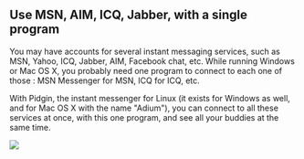<?php require("../../entete.php");?> <?php require("../../base.php");?> <?php require("../../fonctions.php");?>

<div id="corps">

<h2>Use MSN, AIM, ICQ, Jabber, with a single program</h2>

You may have accounts for several instant messaging services, such as 
MSN, Yahoo, ICQ, Jabber, AIM, Facebook chat, etc.
While running Windows or Mac OS X, 
you probably need one program to connect to each one of those : MSN 
Messenger for MSN, ICQ for ICQ, etc.

With Pidgin, the instant messenger for Linux (it exists for Windows 
as well, and for Mac OS X with the name "Adium"), you can connect to all 
these services at once, with this one program, and see all your buddies 
at the same time.

<img src="Images/gaim_im_services.png" />

</div>  
